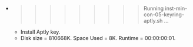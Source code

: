 * >>>>>>>>> Running inst-min-con-05-keyring-aptly.sh ...
  * Install Aptly key.
  * Disk size = 810668K. Space Used = 8K. Runtime = 00:00:00:01.
